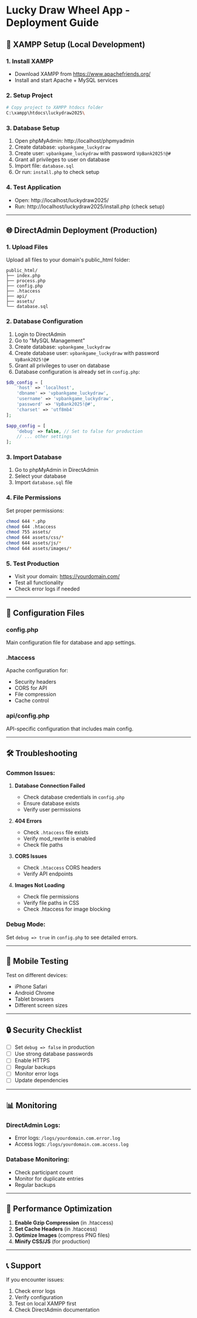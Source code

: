 # Lucky Draw Wheel App - Deployment Guide

## 🚀 XAMPP Setup (Local Development)

### 1. Install XAMPP

-   Download XAMPP from https://www.apachefriends.org/
-   Install and start Apache + MySQL services

### 2. Setup Project

```bash
# Copy project to XAMPP htdocs folder
C:\xampp\htdocs\luckydraw2025\
```

### 3. Database Setup

1. Open phpMyAdmin: http://localhost/phpmyadmin
2. Create database: `vpbankgame_luckydraw`
3. Create user: `vpbankgame_luckydraw` with password `VpBank2025!@#`
4. Grant all privileges to user on database
5. Import file: `database.sql`
6. Or run: `install.php` to check setup

### 4. Test Application

-   Open: http://localhost/luckydraw2025/
-   Run: http://localhost/luckydraw2025/install.php (check setup)

---

## 🌐 DirectAdmin Deployment (Production)

### 1. Upload Files

Upload all files to your domain's public_html folder:

```
public_html/
├── index.php
├── process.php
├── config.php
├── .htaccess
├── api/
├── assets/
└── database.sql
```

### 2. Database Configuration

1. Login to DirectAdmin
2. Go to "MySQL Management"
3. Create database: `vpbankgame_luckydraw`
4. Create database user: `vpbankgame_luckydraw` with password `VpBank2025!@#`
5. Grant all privileges to user on database
6. Database configuration is already set in `config.php`:

```php
$db_config = [
    'host' => 'localhost',
    'dbname' => 'vpbankgame_luckydraw',
    'username' => 'vpbankgame_luckydraw',
    'password' => 'VpBank2025!@#',
    'charset' => 'utf8mb4'
];

$app_config = [
    'debug' => false, // Set to false for production
    // ... other settings
];
```

### 3. Import Database

1. Go to phpMyAdmin in DirectAdmin
2. Select your database
3. Import `database.sql` file

### 4. File Permissions

Set proper permissions:

```bash
chmod 644 *.php
chmod 644 .htaccess
chmod 755 assets/
chmod 644 assets/css/*
chmod 644 assets/js/*
chmod 644 assets/images/*
```

### 5. Test Production

-   Visit your domain: https://yourdomain.com/
-   Test all functionality
-   Check error logs if needed

---

## 🔧 Configuration Files

### config.php

Main configuration file for database and app settings.

### .htaccess

Apache configuration for:

-   Security headers
-   CORS for API
-   File compression
-   Cache control

### api/config.php

API-specific configuration that includes main config.

---

## 🛠️ Troubleshooting

### Common Issues:

1. **Database Connection Failed**

    - Check database credentials in `config.php`
    - Ensure database exists
    - Verify user permissions

2. **404 Errors**

    - Check `.htaccess` file exists
    - Verify mod_rewrite is enabled
    - Check file paths

3. **CORS Issues**

    - Check `.htaccess` CORS headers
    - Verify API endpoints

4. **Images Not Loading**
    - Check file permissions
    - Verify file paths in CSS
    - Check .htaccess for image blocking

### Debug Mode:

Set `debug => true` in `config.php` to see detailed errors.

---

## 📱 Mobile Testing

Test on different devices:

-   iPhone Safari
-   Android Chrome
-   Tablet browsers
-   Different screen sizes

---

## 🔒 Security Checklist

-   [ ] Set `debug => false` in production
-   [ ] Use strong database passwords
-   [ ] Enable HTTPS
-   [ ] Regular backups
-   [ ] Monitor error logs
-   [ ] Update dependencies

---

## 📊 Monitoring

### DirectAdmin Logs:

-   Error logs: `/logs/yourdomain.com.error.log`
-   Access logs: `/logs/yourdomain.com.access.log`

### Database Monitoring:

-   Check participant count
-   Monitor for duplicate entries
-   Regular backups

---

## 🚀 Performance Optimization

1. **Enable Gzip Compression** (in .htaccess)
2. **Set Cache Headers** (in .htaccess)
3. **Optimize Images** (compress PNG files)
4. **Minify CSS/JS** (for production)

---

## 📞 Support

If you encounter issues:

1. Check error logs
2. Verify configuration
3. Test on local XAMPP first
4. Check DirectAdmin documentation
